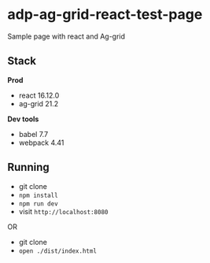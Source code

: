 # adp-ag-grid-react-test-page
Sample page with react and Ag-grid

## Stack
**Prod**
* react 16.12.0
* ag-grid 21.2

**Dev tools**
* babel 7.7
* webpack 4.41

## Running
* git clone 
* `npm install`
* `npm run dev`
* visit `http://localhost:8080`

OR

* git clone
* `open ./dist/index.html`
